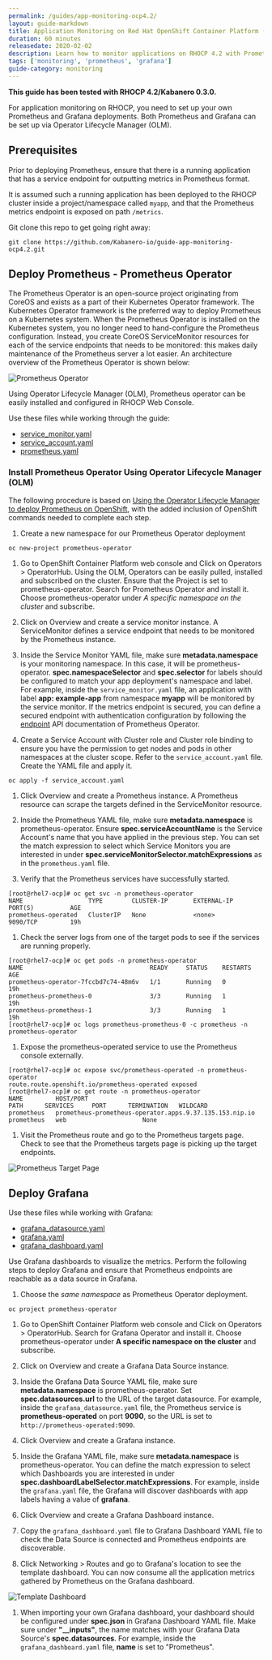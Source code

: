 ```yaml
---
permalink: /guides/app-monitoring-ocp4.2/
layout: guide-markdown
title: Application Monitoring on Red Hat OpenShift Container Platform (RHOCP) 4.2 with Prometheus and Grafana
duration: 60 minutes
releasedate: 2020-02-02
description: Learn how to monitor applications on RHOCP 4.2 with Prometheus and Grafana.
tags: ['monitoring', 'prometheus', 'grafana']
guide-category: monitoring
---
```


__This guide has been tested with RHOCP 4.2/Kabanero 0.3.0.__


For application monitoring on RHOCP, you need to set up your own Prometheus and Grafana deployments. Both Prometheus and Grafana can be set up via Operator Lifecycle Manager (OLM).

## Prerequisites

Prior to deploying Prometheus, ensure that there is a running application that has a service endpoint for outputting metrics in Prometheus format.

It is assumed such a running application has been deployed to the RHOCP cluster inside a project/namespace called `myapp`, and that the Prometheus metrics endpoint is exposed on path `/metrics`.

Git clone this repo to get going right away:
```
git clone https://github.com/Kabanero-io/guide-app-monitoring-ocp4.2.git
```

## Deploy Prometheus - Prometheus Operator

The Prometheus Operator is an open-source project originating from CoreOS and exists as a part of their Kubernetes Operator framework. The Kubernetes Operator framework is the preferred way to deploy Prometheus on a Kubernetes system. When the Prometheus Operator is installed on the Kubernetes system, you no longer need to hand-configure the Prometheus configuration. Instead, you create CoreOS ServiceMonitor resources for each of the service endpoints that needs to be monitored: this makes daily maintenance of the Prometheus server a lot easier. An architecture overview of the Prometheus Operator is shown below:

![Prometheus Operator](/img/guide/prometheusOperator.png)

Using Operator Lifecycle Manager (OLM), Prometheus operator can be easily installed and configured in RHOCP Web Console.

Use these files while working through the guide:

* [service_monitor.yaml](code/service_monitor.yaml)
* [service_account.yaml](code/service_account.yaml)
* [prometheus.yaml](code/prometheus.yaml)


### Install Prometheus Operator Using Operator Lifecycle Manager (OLM)

The following procedure is based on [Using the Operator Lifecycle Manager to deploy Prometheus on OpenShift](https://medium.com/faun/using-the-operator-lifecycle-manager-to-deploy-prometheus-on-openshift-cd2f3abb3511), with the added inclusion of OpenShift commands needed to complete each step.

1. Create a new namespace for our Prometheus Operator deployment
```
oc new-project prometheus-operator
```

1. Go to OpenShift Container Platform web console and Click on Operators > OperatorHub. Using the OLM, Operators can be easily pulled, installed and subscribed on the cluster. Ensure that the Project is set to prometheus-operator. Search for Prometheus Operator and install it. Choose prometheus-operator under *A specific namespace on the cluster* and subscribe.

1. Click on Overview and create a service monitor instance. A ServiceMonitor defines a service endpoint that needs to be monitored by the Prometheus instance.

1. Inside the Service Monitor YAML file, make sure **metadata.namespace** is your monitoring namespace. In this case, it will be prometheus-operator. **spec.namespaceSelector** and **spec.selector** for labels should be configured to match your app deployment's namespace and label. For example, inside the `service_monitor.yaml` file, an application with label **app: example-app** from namespace **myapp** will be monitored by the service monitor. If the metrics endpoint is secured, you can define a secured endpoint with authentication configuration by following the [endpoint](https://github.com/coreos/prometheus-operator/blob/master/Documentation/api.md#endpoint) API documentation of Prometheus Operator.

1. Create a Service Account with Cluster role and Cluster role binding to ensure you have the permission to get nodes and pods in other namespaces at the cluster scope. Refer to the `service_account.yaml` file. Create the YAML file and apply it.
```
oc apply -f service_account.yaml
```

1. Click Overview and create a Prometheus instance. A Prometheus resource can scrape the targets defined in the ServiceMonitor resource.

1. Inside the Prometheus YAML file, make sure **metadata.namespace** is prometheus-operator. Ensure **spec.serviceAccountName** is the Service Account's name that you have applied in the previous step. You can set the match expression to select which Service Monitors you are interested in under **spec.serviceMonitorSelector.matchExpressions** as in the `prometheus.yaml` file.

1. Verify that the Prometheus services have successfully started.
```
[root@rhel7-ocp]# oc get svc -n prometheus-operator
NAME                  TYPE        CLUSTER-IP       EXTERNAL-IP   PORT(S)          AGE
prometheus-operated   ClusterIP   None             <none>        9090/TCP         19h
```

1. Check the server logs from one of the target pods to see if the services are running properly.
```
[root@rhel7-ocp]# oc get pods -n prometheus-operator
NAME                                   READY     STATUS    RESTARTS   AGE
prometheus-operator-7fccbd7c74-48m6v   1/1       Running   0          19h
prometheus-prometheus-0                3/3       Running   1          19h
prometheus-prometheus-1                3/3       Running   1          19h
[root@rhel7-ocp]# oc logs prometheus-prometheus-0 -c prometheus -n prometheus-operator
```

1. Expose the prometheus-operated service to use the Prometheus console externally.
```
[root@rhel7-ocp]# oc expose svc/prometheus-operated -n prometheus-operator
route.route.openshift.io/prometheus-operated exposed
[root@rhel7-ocp]# oc get route -n prometheus-operator
NAME         HOST/PORT                                                 PATH      SERVICES     PORT      TERMINATION   WILDCARD
prometheus   prometheus-prometheus-operator.apps.9.37.135.153.nip.io             prometheus   web                     None
```

1. Visit the Prometheus route and go to the Prometheus targets page.
Check to see that the Prometheus targets page is picking up the target endpoints.

![Prometheus Target Page](/img/guide/prometheus_endpoints.png)


## Deploy Grafana

Use these files while working with Grafana:

* [grafana_datasource.yaml](code/grafana_datasource.yaml)
* [grafana.yaml](code/grafana.yaml)
* [grafana_dashboard.yaml](code/grafana_dashboard.yaml)

Use Grafana dashboards to visualize the metrics. Perform the following steps to deploy Grafana and ensure that Prometheus endpoints are reachable as a data source in Grafana.

1. Choose the *same namespace* as Prometheus Operator deployment.
```
oc project prometheus-operator
```

1. Go to OpenShift Container Platform web console and Click on Operators > OperatorHub. Search for Grafana Operator and install it. Choose prometheus-operator under **A specific namespace on the cluster** and subscribe.

1. Click on Overview and create a Grafana Data Source instance.

1. Inside the Grafana Data Source YAML file, make sure **metadata.namespace** is prometheus-operator. Set **spec.datasources.url** to the URL of the target datasource. For example, inside the `grafana_datasource.yaml` file, the Prometheus service is **prometheus-operated** on port **9090**, so the URL is set to `http://prometheus-operated:9090`.

1. Click Overview and create a Grafana instance.

1. Inside the Grafana YAML file, make sure **metadata.namespace** is prometheus-operator. You can define the match expression to select which Dashboards you are interested in under **spec.dashboardLabelSelector.matchExpressions**. For example, inside the `grafana.yaml` file, the Grafana will discover dashboards with app labels having a value of **grafana**.

1. Click Overview and create a Grafana Dashboard instance.

1. Copy the `grafana_dashboard.yaml` file to Grafana Dashboard YAML file to check the Data Source is connected and Prometheus endpoints are discoverable.

1. Click Networking > Routes and go to Grafana's location to see the template dashboard. You can now consume all the application metrics gathered by Prometheus on the Grafana dashboard.

![Template Dashboard](/img/guide/template_grafana_dashboard.png)

1. When importing your own Grafana dashboard, your dashboard should be configured under **spec.json** in Grafana Dashboard YAML file. Make sure under **"__inputs"**, the name matches with your Grafana Data Source's **spec.datasources**. For example, inside the `grafana_dashboard.yaml` file, **name** is set to "Prometheus".
